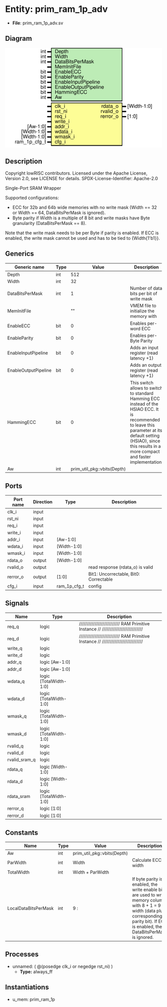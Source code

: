 # Entity: prim_ram_1p_adv

- **File**: prim_ram_1p_adv.sv
## Diagram

![Diagram](prim_ram_1p_adv.svg "Diagram")
## Description

 Copyright lowRISC contributors.
 Licensed under the Apache License, Version 2.0, see LICENSE for details.
 SPDX-License-Identifier: Apache-2.0

 Single-Port SRAM Wrapper

 Supported configurations:
 - ECC for 32b and 64b wide memories with no write mask
   (Width == 32 or Width == 64, DataBitsPerMask is ignored).
 - Byte parity if Width is a multiple of 8 bit and write masks have Byte
   granularity (DataBitsPerMask == 8).

 Note that the write mask needs to be per Byte if parity is enabled. If ECC is enabled, the write
 mask cannot be used and has to be tied to {Width{1'b1}}.

## Generics

| Generic name         | Type | Value                       | Description                                                                                                                                                                                                                  |
| -------------------- | ---- | --------------------------- | ---------------------------------------------------------------------------------------------------------------------------------------------------------------------------------------------------------------------------- |
| Depth                | int  | 512                         |                                                                                                                                                                                                                              |
| Width                | int  | 32                          |                                                                                                                                                                                                                              |
| DataBitsPerMask      | int  | 1                           |  Number of data bits per bit of write mask                                                                                                                                                                                   |
| MemInitFile          |      | ""                          |  VMEM file to initialize the memory with                                                                                                                                                                                     |
| EnableECC            | bit  | 0                           |  Enables per-word ECC                                                                                                                                                                                                        |
| EnableParity         | bit  | 0                           |  Enables per-Byte Parity                                                                                                                                                                                                     |
| EnableInputPipeline  | bit  | 0                           |  Adds an input register (read latency +1)                                                                                                                                                                                    |
| EnableOutputPipeline | bit  | 0                           |  Adds an output register (read latency +1)                                                                                                                                                                                   |
| HammingECC           | bit  | 0                           |  This switch allows to switch to standard Hamming ECC instead of the HSIAO ECC.  It is recommended to leave this parameter at its default setting (HSIAO),  since this results in a more compact and faster implementation.  |
| Aw                   | int  | prim_util_pkg::vbits(Depth) |                                                                                                                                                                                                                              |
## Ports

| Port name | Direction | Type         | Description                            |
| --------- | --------- | ------------ | -------------------------------------- |
| clk_i     | input     |              |                                        |
| rst_ni    | input     |              |                                        |
| req_i     | input     |              |                                        |
| write_i   | input     |              |                                        |
| addr_i    | input     | [Aw-1:0]     |                                        |
| wdata_i   | input     | [Width-1:0]  |                                        |
| wmask_i   | input     | [Width-1:0]  |                                        |
| rdata_o   | output    | [Width-1:0]  |                                        |
| rvalid_o  | output    |              | read response (rdata_o) is valid       |
| rerror_o  | output    | [1:0]        | Bit1: Uncorrectable, Bit0: Correctable |
| cfg_i     | input     | ram_1p_cfg_t |  config                                |
## Signals

| Name          | Type                   | Description                                                                       |
| ------------- | ---------------------- | --------------------------------------------------------------------------------- |
| req_q         | logic                  | //////////////////////////  RAM Primitive Instance // //////////////////////////  |
| req_d         | logic                  | //////////////////////////  RAM Primitive Instance // //////////////////////////  |
| write_q       | logic                  |                                                                                   |
| write_d       | logic                  |                                                                                   |
| addr_q        | logic [Aw-1:0]         |                                                                                   |
| addr_d        | logic [Aw-1:0]         |                                                                                   |
| wdata_q       | logic [TotalWidth-1:0] |                                                                                   |
| wdata_d       | logic [TotalWidth-1:0] |                                                                                   |
| wmask_q       | logic [TotalWidth-1:0] |                                                                                   |
| wmask_d       | logic [TotalWidth-1:0] |                                                                                   |
| rvalid_q      | logic                  |                                                                                   |
| rvalid_d      | logic                  |                                                                                   |
| rvalid_sram_q | logic                  |                                                                                   |
| rdata_q       | logic [Width-1:0]      |                                                                                   |
| rdata_d       | logic [Width-1:0]      |                                                                                   |
| rdata_sram    | logic [TotalWidth-1:0] |                                                                                   |
| rerror_q      | logic [1:0]            |                                                                                   |
| rerror_d      | logic [1:0]            |                                                                                   |
## Constants

| Name                 | Type | Value                       | Description                                                                                                                                                                                            |
| -------------------- | ---- | --------------------------- | ------------------------------------------------------------------------------------------------------------------------------------------------------------------------------------------------------ |
| Aw                   | int  | prim_util_pkg::vbits(Depth) |                                                                                                                                                                                                        |
| ParWidth             | int  | Width                       |  Calculate ECC width                                                                                                                                                                                   |
| TotalWidth           | int  | Width + ParWidth            |                                                                                                                                                                                                        |
| LocalDataBitsPerMask | int  | 9          :                |  If byte parity is enabled, the write enable bits are used to write memory colums  with 8 + 1 = 9 bit width (data plus corresponding parity bit).  If ECC is enabled, the DataBitsPerMask is ignored.  |
## Processes
- unnamed: ( @(posedge clk_i or negedge rst_ni) )
  - **Type:** always_ff
## Instantiations

- u_mem: prim_ram_1p

